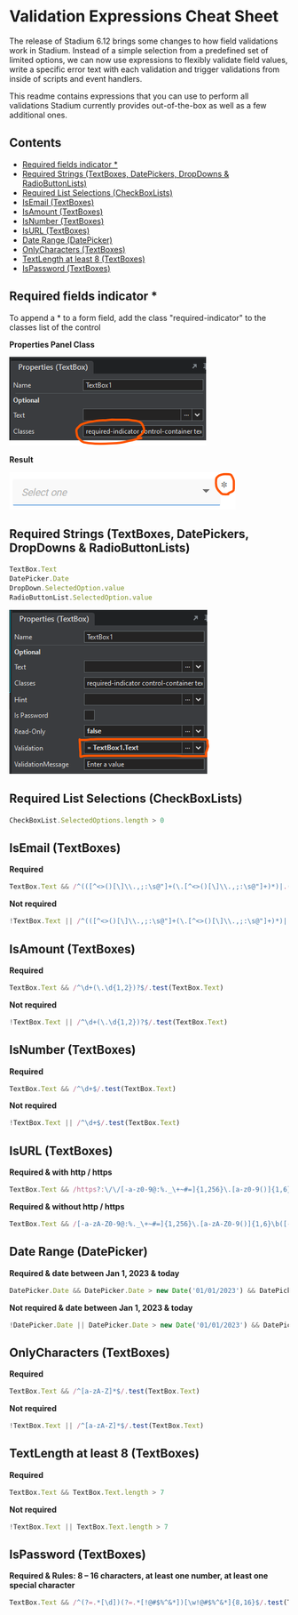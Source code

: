 # Validation Expressions Cheat Sheet <!-- omit in toc -->

The release of Stadium 6.12 brings some changes to how field validations work in Stadium. Instead of a simple selection from a predefined set of limited options, we can now use expressions to flexibly validate field values, write a specific error text with each validation and trigger validations from inside of scripts and event handlers. 

This readme contains expressions that you can use to perform all validations Stadium currently provides out-of-the-box as well as a few additional ones. 

## Contents <!-- omit in toc -->
- [Required fields indicator \*](#required-fields-indicator-)
- [Required Strings (TextBoxes, DatePickers, DropDowns \& RadioButtonLists)](#required-strings-textboxes-datepickers-dropdowns--radiobuttonlists)
- [Required List Selections (CheckBoxLists)](#required-list-selections-checkboxlists)
- [IsEmail  (TextBoxes)](#isemail--textboxes)
- [IsAmount  (TextBoxes)](#isamount--textboxes)
- [IsNumber  (TextBoxes)](#isnumber--textboxes)
- [IsURL (TextBoxes)](#isurl-textboxes)
- [Date Range (DatePicker)](#date-range-datepicker)
- [OnlyCharacters (TextBoxes)](#onlycharacters-textboxes)
- [TextLength at least 8 (TextBoxes)](#textlength-at-least-8-textboxes)
- [IsPassword (TextBoxes)](#ispassword-textboxes)

## Required fields indicator *
To append a * to a form field, add the class "required-indicator" to the classes list of the control

**Properties Panel Class**

![](images/required-indicator-properties-panel.png)

**Result**

![](images/required-inicator-view.png)

## Required Strings (TextBoxes, DatePickers, DropDowns & RadioButtonLists)
```javascript
TextBox.Text
DatePicker.Date
DropDown.SelectedOption.value
RadioButtonList.SelectedOption.value
```

![](images/required-validation-textbox.png)

## Required List Selections (CheckBoxLists)
```javascript
CheckBoxList.SelectedOptions.length > 0
```

## IsEmail  (TextBoxes)
**Required**
```javascript
TextBox.Text && /^(([^<>()[\]\\.,;:\s@"]+(\.[^<>()[\]\\.,;:\s@"]+)*)|.(".+"))@((\[[0-9]{1,3}\.[0-9]{1,3}\.[0-9]{1,3}\.[0-9]{1,3}\])|(([a-zA-Z\-0-9]+\.)+[a-zA-Z]{2,}))$/.test(TextBox.Text)
```

**Not required**
```javascript
!TextBox.Text || /^(([^<>()[\]\\.,;:\s@"]+(\.[^<>()[\]\\.,;:\s@"]+)*)|.(".+"))@((\[[0-9]{1,3}\.[0-9]{1,3}\.[0-9]{1,3}\.[0-9]{1,3}\])|(([a-zA-Z\-0-9]+\.)+[a-zA-Z]{2,}))$/.test(TextBox.Text)
```

## IsAmount  (TextBoxes)
**Required**
```javascript
TextBox.Text && /^\d+(\.\d{1,2})?$/.test(TextBox.Text)
```

**Not required**
```javascript
!TextBox.Text || /^\d+(\.\d{1,2})?$/.test(TextBox.Text)
```
## IsNumber  (TextBoxes)
**Required**
```javascript
TextBox.Text && /^\d+$/.test(TextBox.Text)
```

**Not required**
```javascript
!TextBox.Text || /^\d+$/.test(TextBox.Text)
```

## IsURL (TextBoxes)
**Required & with http / https**
```javascript
TextBox.Text && /https?:\/\/[-a-z0-9@:%._\+~#=]{1,256}\.[a-z0-9()]{1,6}\b([-a-z0-9()@:%_\+.~#?&//=]*)/i.test(TextBox.Text)
```

**Required & without http / https**
```javascript
TextBox.Text && /[-a-zA-Z0-9@:%._\+~#=]{1,256}\.[a-zA-Z0-9()]{1,6}\b([-a-zA-Z0-9()@:%_\+.~#?&//=]*)/.test(TextBox.Text)
```

## Date Range (DatePicker)
**Required & date between Jan 1, 2023 & today**
```javascript
DatePicker.Date && DatePicker.Date > new Date('01/01/2023') && DatePicker.Date < new Date()
```

**Not required & date between Jan 1, 2023 & today**
```javascript
!DatePicker.Date || DatePicker.Date > new Date('01/01/2023') && DatePicker.Date < new Date()
```

## OnlyCharacters (TextBoxes)
**Required**
```javascript
TextBox.Text && /^[a-zA-Z]*$/.test(TextBox.Text)
```

**Not required**
```javascript
!TextBox.Text || /^[a-zA-Z]*$/.test(TextBox.Text)
```

## TextLength at least 8 (TextBoxes)
**Required**
```javascript
TextBox.Text && TextBox.Text.length > 7
```

**Not required**
```javascript
!TextBox.Text || TextBox.Text.length > 7
```

## IsPassword (TextBoxes)
**Required & Rules: 8 – 16 characters, at least one number, at least one special character**
```javascript
TextBox.Text && /^(?=.*[\d])(?=.*[!@#$%^&*])[\w!@#$%^&*]{8,16}$/.test(TextBox.Text)
```